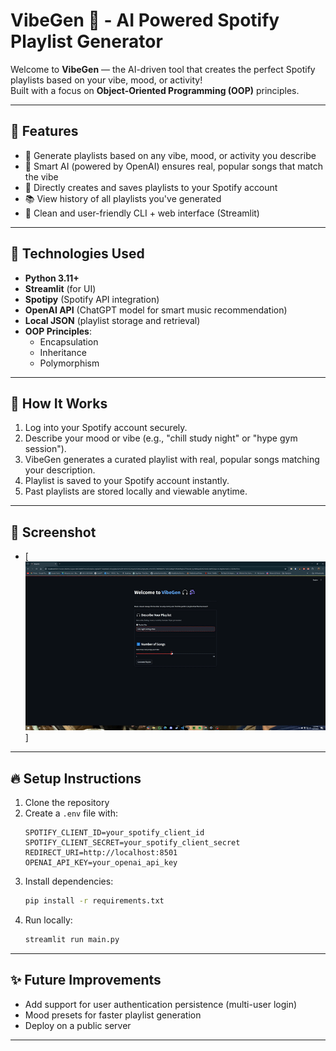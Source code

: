 # VibeGen 🎵 - AI Powered Spotify Playlist Generator

Welcome to **VibeGen** — the AI-driven tool that creates the perfect Spotify playlists based on your vibe, mood, or activity!  
Built with a focus on **Object-Oriented Programming (OOP)** principles.

---

## 🚀 Features
- 🎷 Generate playlists based on any vibe, mood, or activity you describe
- 🤖 Smart AI (powered by OpenAI) ensures real, popular songs that match the vibe
- 🎵 Directly creates and saves playlists to your Spotify account
- 📚 View history of all playlists you've generated
- 🎨 Clean and user-friendly CLI + web interface (Streamlit)

---

## 🧐 Technologies Used
- **Python 3.11+**
- **Streamlit** (for UI)
- **Spotipy** (Spotify API integration)
- **OpenAI API** (ChatGPT model for smart music recommendation)
- **Local JSON** (playlist storage and retrieval)
- **OOP Principles**:
  - Encapsulation
  - Inheritance
  - Polymorphism

---

## 💖 How It Works
1. Log into your Spotify account securely.
2. Describe your mood or vibe (e.g., "chill study night" or "hype gym session").
3. VibeGen generates a curated playlist with real, popular songs matching your description.
4. Playlist is saved to your Spotify account instantly.
5. Past playlists are stored locally and viewable anytime.

---

## 📸 Screenshot
- [![Demo of login page](/Project%20Details/vibegen-gif.gif)] 


---

## 🔥 Setup Instructions

1. Clone the repository
2. Create a `.env` file with:
    ```
    SPOTIFY_CLIENT_ID=your_spotify_client_id
    SPOTIFY_CLIENT_SECRET=your_spotify_client_secret
    REDIRECT_URI=http://localhost:8501
    OPENAI_API_KEY=your_openai_api_key
    ```
3. Install dependencies:
    ```bash
    pip install -r requirements.txt
    ```
4. Run locally:
    ```bash
    streamlit run main.py
    ```

---

## ✨ Future Improvements
- Add support for user authentication persistence (multi-user login)
- Mood presets for faster playlist generation
- Deploy on a public server

---
